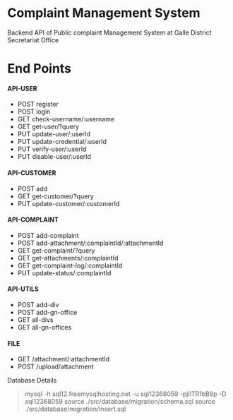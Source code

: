 # Complaint Management System

Backend API of Public complaint Management System
at Galle District Secretariat Office

# End Points

#### API-USER
- POST register
- POST login
- GET check-username/:username
- GET get-user/?query
- PUT update-user/:userId
- PUT update-credential/:userId
- PUT verify-user/:userId
- PUT disable-user/:userId

#### API-CUSTOMER
- POST add
- GET get-customer/?query
- PUT update-customer/:customerId

#### API-COMPLAINT
- POST add-complaint
- POST add-attachment/:complaintId/:attachmentId
- GET get-complaint/?query
- GET get-attachments/:complaintId
- GET get-complaint-log/:complaintId
- PUT update-status/:complaintId

#### API-UTILS
- POST add-div
- POST add-gn-office
- GET all-divs
- GET all-gn-offices

#### FILE
- GET /attachment/:attachmentId
- POST /upload/attachment


Database Details
> mysql -h sql12.freemysqlhosting.net -u sql12368059 -pjIlTR1bB9p -D sql12368059
> source ./src/database/migration/schema.sql
> source ./src/database/migration/insert.sql